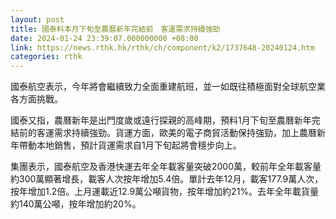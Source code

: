 ```yaml
---
layout: post
title: 國泰料本月下旬至農曆新年完結前　客運需求持續強勁
date: 2024-01-24 23:39:07.000000000 +08:00
link: https://news.rthk.hk/rthk/ch/component/k2/1737648-20240124.htm
categories: rthk
---
```


國泰航空表示，今年將會繼續致力全面重建航班，並一如既往積極面對全球航空業各方面挑戰。

國泰又指，農曆新年是出門度歲或遠行探親的高峰期，預料1月下旬至農曆新年完結前的客運需求持續強勁。貨運方面，歐美的電子商貿活動保持強勁，加上農曆新年帶動本地銷售，預計貨運需求自1月下旬起將會穩步向上。

集團表示，國泰航空及香港快運去年全年載客量突破2000萬，較前年全年載客量約300萬顯著增長，載客人次按年增加5.4倍。單計去年12月，載客177.9萬人次，按年增加1.2倍。上月運載近12.9萬公噸貨物，按年增加約21%。去年全年載貨量約140萬公噸，按年增加約20%。
